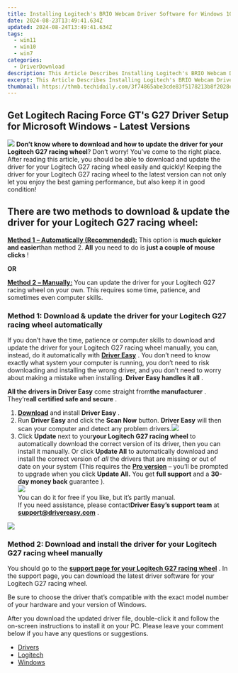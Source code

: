 ```yaml
---
title: Installing Logitech's BRIO Webcam Driver Software for Windows 10, 8 & 7 Versions
date: 2024-08-23T13:49:41.634Z
updated: 2024-08-24T13:49:41.634Z
tags:
  - win11
  - win10
  - win7
categories:
  - DriverDownload
description: This Article Describes Installing Logitech's BRIO Webcam Driver Software for Windows 10, 8 & 7 Versions
excerpt: This Article Describes Installing Logitech's BRIO Webcam Driver Software for Windows 10, 8 & 7 Versions
thumbnail: https://thmb.techidaily.com/3f74865abe3cde83f5178213b8f2028e6688a23ca37959ec467d0c79369ad79b.jpg
---
```


## Get Logitech Racing Force GT's G27 Driver Setup for Microsoft Windows - Latest Versions

![](https://images.drivereasy.com/wp-content/uploads/2018/11/Snap662.png) **Don’t know where to download and how to update** **the driver for your Logitech G27 racing wheel**? Don’t worry! You’ve come to the right place. After reading this article, you should be able to download and update the driver for your Logitech G27 racing wheel easily and quickly! Keeping the driver for your Logitech G27 racing wheel to the latest version can not only let you enjoy the best gaming performance, but also keep it in good condition!

## **There are two methods to download & update the driver for your Logitech G27 racing wheel:**

[**Method 1** **– Automatically (Recommended):**](https://www.drivereasy.com/knowledge/logitech-g27-drivers-download-for-windows-10-7/#a)  This option is **much quicker and easier**than method 2.   **All**  you need to do is   **just a couple of mouse clicks** !

**OR**

[**Method 2** **– Manually:**](https://tools.techidaily.com/drivereasy/download/)  You can update the driver for your Logitech G27 racing wheel on your own. This requires some time, patience, and sometimes even computer skills.

### Method 1: Download & update the driver for your Logitech G27 racing wheel automatically

 If you don’t have the time, patience or computer skills to download and update the driver for your Logitech G27 racing wheel manually, you can, instead, do it automatically with **[Driver Easy](https://tools.techidaily.com/drivereasy/download/)**  .  You don’t need to know exactly what system your computer is running, you don’t need to risk downloading and installing the wrong driver, and you don’t need to worry about making a mistake when installing. **Driver Easy handles it all** .

**All the drivers in Driver Easy** come straight from**the manufacturer** . They‘re**all certified safe and secure** .

1. **[Download](https://tools.techidaily.com/drivereasy/download/)** and install **Driver Easy** .
2. Run **Driver Easy**  and click the **Scan Now**  button. **Driver Easy**  will then scan your computer and detect any problem drivers.![](https://images.drivereasy.com/wp-content/uploads/2018/11/Snap657.png)
3. Click **Update**  next to your**your Logitech G27 racing wheel** to automatically download the correct version of its driver, then you can install it manually. Or click **Update All**  to automatically download and install the correct version of _all_ the drivers that are missing or out of date on your system (This requires the **[Pro version](https://tools.techidaily.com/drivereasy/download/)**  – you’ll be prompted to upgrade when you click **Update All.**  You get **full support** and a **30-day money back** guarantee ).  
![](https://images.drivereasy.com/wp-content/uploads/2018/11/Snap659.png)  
 You can do it for free if you like, but it’s partly manual.  
 If you need assistance, please contact**Driver Easy’s support team** at **[support@drivereasy.com](https://tools.techidaily.com/drivereasy/download/)**  .

<!-- affiliate ads begin -->
<a href="https://store.iobit.com/order/checkout.php?PRODS=4596923&QTY=1&AFFILIATE=108875&CART=1"><img src="https://secure.avangate.com/images/merchant/184260348236f9554fe9375772ff966e/ascscan_468X60.png" border="0"></a>
<!-- affiliate ads end -->
### Method 2: Download and install the driver for your Logitech G27 racing wheel manually

You should go to the **[support page for your Logitech G27 racing wheel](https://support.logitech.com/en%5Fus/product/g27-racing-wheel)** . In the support page, you can download the latest driver software for your Logitech G27 racing wheel.

 Be sure to choose the driver that’s compatible with the exact model number of your hardware and your version of Windows.

After you download the updated driver file, double-click it and follow the on-screen instructions to install it on your PC. Please leave your comment below if you have any questions or suggestions.

* [Drivers](https://tools.techidaily.com/drivereasy/download/)
* [Logitech](https://tools.techidaily.com/drivereasy/download/)
* [Windows](https://tools.techidaily.com/drivereasy/download/)

<ins class="adsbygoogle"
     style="display:block"
     data-ad-format="autorelaxed"
     data-ad-client="ca-pub-7571918770474297"
     data-ad-slot="1223367746"></ins>



<ins class="adsbygoogle"
     style="display:block"
     data-ad-client="ca-pub-7571918770474297"
     data-ad-slot="8358498916"
     data-ad-format="auto"
     data-full-width-responsive="true"></ins>


